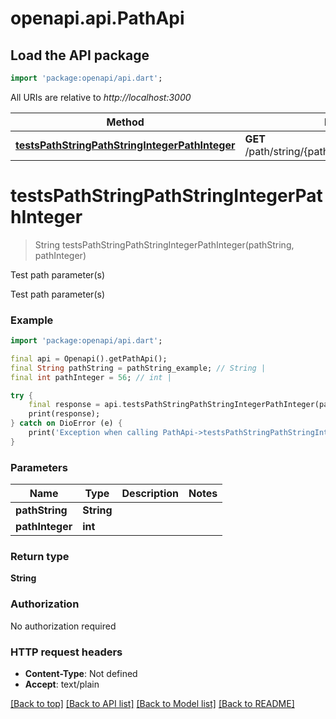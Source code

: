 # openapi.api.PathApi

## Load the API package
```dart
import 'package:openapi/api.dart';
```

All URIs are relative to *http://localhost:3000*

Method | HTTP request | Description
------------- | ------------- | -------------
[**testsPathStringPathStringIntegerPathInteger**](PathApi.md#testspathstringpathstringintegerpathinteger) | **GET** /path/string/{path_string}/integer/{path_integer} | Test path parameter(s)


# **testsPathStringPathStringIntegerPathInteger**
> String testsPathStringPathStringIntegerPathInteger(pathString, pathInteger)

Test path parameter(s)

Test path parameter(s)

### Example
```dart
import 'package:openapi/api.dart';

final api = Openapi().getPathApi();
final String pathString = pathString_example; // String | 
final int pathInteger = 56; // int | 

try {
    final response = api.testsPathStringPathStringIntegerPathInteger(pathString, pathInteger);
    print(response);
} catch on DioError (e) {
    print('Exception when calling PathApi->testsPathStringPathStringIntegerPathInteger: $e\n');
}
```

### Parameters

Name | Type | Description  | Notes
------------- | ------------- | ------------- | -------------
 **pathString** | **String**|  | 
 **pathInteger** | **int**|  | 

### Return type

**String**

### Authorization

No authorization required

### HTTP request headers

 - **Content-Type**: Not defined
 - **Accept**: text/plain

[[Back to top]](#) [[Back to API list]](../README.md#documentation-for-api-endpoints) [[Back to Model list]](../README.md#documentation-for-models) [[Back to README]](../README.md)

